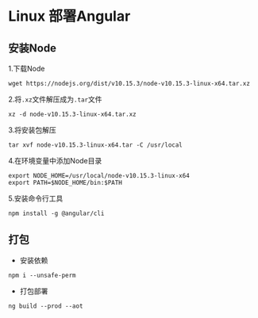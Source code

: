 # Linux 部署Angular

## 安装Node
1.下载Node
```
wget https://nodejs.org/dist/v10.15.3/node-v10.15.3-linux-x64.tar.xz
```

2.将`.xz`文件解压成为`.tar`文件
```
xz -d node-v10.15.3-linux-x64.tar.xz
```

3.将安装包解压
```
tar xvf node-v10.15.3-linux-x64.tar -C /usr/local
```

4.在环境变量中添加Node目录
```
export NODE_HOME=/usr/local/node-v10.15.3-linux-x64
export PATH=$NODE_HOME/bin:$PATH
```

5.安装命令行工具
```
npm install -g @angular/cli
```

## 打包
- 安装依赖
```
npm i --unsafe-perm
```

- 打包部署
```
ng build --prod --aot
```
